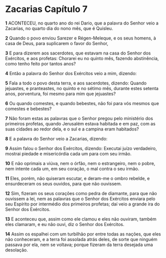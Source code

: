 # Zacarias Capítulo 7

**1** 	ACONTECEU, no quarto ano do rei Dario, que a palavra do Senhor veio a Zacarias, no quarto dia do nono mês, que é Quisleu.

**2** 	Quando o povo enviou Sarezer e Régen-Meleque, e os seus homens, à casa de Deus, para suplicarem o favor do Senhor,

**3** 	E para dizerem aos sacerdotes, que estavam na casa do Senhor dos Exércitos, e aos profetas: Chorarei eu no quinto mês, fazendo abstinência, como tenho feito por tantos anos?

**4** 	Então a palavra do Senhor dos Exércitos veio a mim, dizendo:

**5** 	Fala a todo o povo desta terra, e aos sacerdotes, dizendo: Quando jejuastes, e pranteastes, no quinto e no sétimo mês, durante estes setenta anos, porventura, foi mesmo para mim que jejuastes?

**6** 	Ou quando comestes, e quando bebestes, não foi para vós mesmos que comestes e bebestes?

**7** 	Não foram estas as palavras que o Senhor pregou pelo ministério dos primeiros profetas, quando Jerusalém estava habitada e em paz, com as suas cidades ao redor dela, e o sul e a campina eram habitados?

**8** 	E a palavra do Senhor veio a Zacarias, dizendo:

**9** 	Assim falou o Senhor dos Exércitos, dizendo: Executai juízo verdadeiro, mostrai piedade e misericórdia cada um para com seu irmão.

**10** 	E não oprimais a viúva, nem o órfão, nem o estrangeiro, nem o pobre, nem intente cada um, em seu coração, o mal contra o seu irmão.

**11** 	Eles, porém, não quiseram escutar, e deram-me o ombro rebelde, e ensurdeceram os seus ouvidos, para que não ouvissem.

**12** 	Sim, fizeram os seus corações como pedra de diamante, para que não ouvissem a lei, nem as palavras que o Senhor dos Exércitos enviara pelo seu Espírito por intermédio dos primeiros profetas; daí veio a grande ira do Senhor dos Exércitos.

**13** 	E aconteceu que, assim como ele clamou e eles não ouviram, também eles clamaram, e eu não ouvi, diz o Senhor dos Exércitos.

**14** 	Assim os espalhei com um turbilhão por entre todas as nações, que eles não conheceram, e a terra foi assolada atrás deles, de sorte que ninguém passava por ela, nem se voltava; porque fizeram da terra desejada uma desolação.

